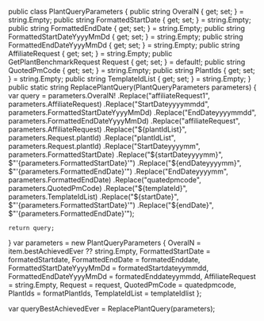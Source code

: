 public class PlantQueryParameters
{
    public string OveralN { get; set; } = string.Empty;
    public string FormattedStartDate { get; set; } = string.Empty;
    public string FormattedEndDate { get; set; } = string.Empty;
    public string FormattedStartDateYyyyMmDd { get; set; } = string.Empty;
    public string FormattedEndDateYyyyMmDd { get; set; } = string.Empty;
    public string AffiliateRequest { get; set; } = string.Empty;
    public GetPlantBenchmarkRequest Request { get; set; } = default!;
    public string QuotedPmCode { get; set; } = string.Empty;
    public string PlantIds { get; set; } = string.Empty;
    public string TemplateIdList { get; set; } = string.Empty;
}
public static string ReplacePlantQuery(PlantQueryParameters parameters)
{
    var query = parameters.OveralN!
        .Replace("affiliateRequest1", parameters.AffiliateRequest)
        .Replace("StartDateyyyymmdd", parameters.FormattedStartDateYyyyMmDd)
        .Replace("EndDateyyyymmdd", parameters.FormattedEndDateYyyyMmDd)
        .Replace("affiliateRequest", parameters.AffiliateRequest)
        .Replace("${plantIdList}", parameters.Request.plantId)
        .Replace("plantIdList", parameters.Request.plantId)
        .Replace("StartDateyyyymm", parameters.FormattedStartDate)
        .Replace("${startDateyyyymm}", $"'{parameters.FormattedStartDate}'")
        .Replace("${endDateyyyymm}", $"'{parameters.FormattedEndDate}'")
        .Replace("EndDateyyyymm", parameters.FormattedEndDate)
        .Replace("quatedpmcode", parameters.QuotedPmCode)
        .Replace("${templateId}", parameters.TemplateIdList)
        .Replace("${startDate}", $"'{parameters.FormattedStartDate}'")
        .Replace("${endDate}", $"'{parameters.FormattedEndDate}'");

    return query;
}
var parameters = new PlantQueryParameters
{
    OveralN = item.bestAchievedEver ?? string.Empty,
    FormattedStartDate = formatedStartdate,
    FormattedEndDate = formatedEnddate,
    FormattedStartDateYyyyMmDd = formatedStartdateyymmdd,
    FormattedEndDateYyyyMmDd = formatedEnddateyymmdd,
    AffiliateRequest = string.Empty,
    Request = request,
    QuotedPmCode = quatedpmcode,
    PlantIds = formatPlantIds,
    TemplateIdList = templateIdlist
};

var queryBestAchievedEver = ReplacePlantQuery(parameters);
